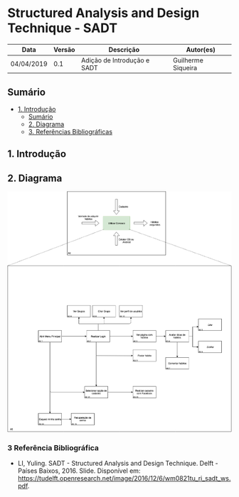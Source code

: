 
# Structured Analysis and Design Technique - SADT
| **Data** | **Versão** | **Descrição** | **Autor(es)** |
|---|---|---|---|
|04/04/2019 | 0.1 | Adição de Introdução e SADT | Guilherme Siqueira |

## Sumário
- [1. Introdução](#introducao)
  - [Sumário](#sum%C3%A1rio)
  - [2. Diagrama](#1-diagrama)
  - [3. Referências Bibliográficas](#2-referencia-bibliografica)


## 1. Introdução



## 2. Diagrama
![SADT](../assets/img/SADT/sadt.png)

### 3 Referência Bibliográfica
- LI, Yuling. SADT - Structured Analysis and Design Technique. Delft - Países Baixos, 2016. Slide. Disponível em: https://tudelft.openresearch.net/image/2016/12/6/wm0821tu_ri_sadt_ws.pdf.